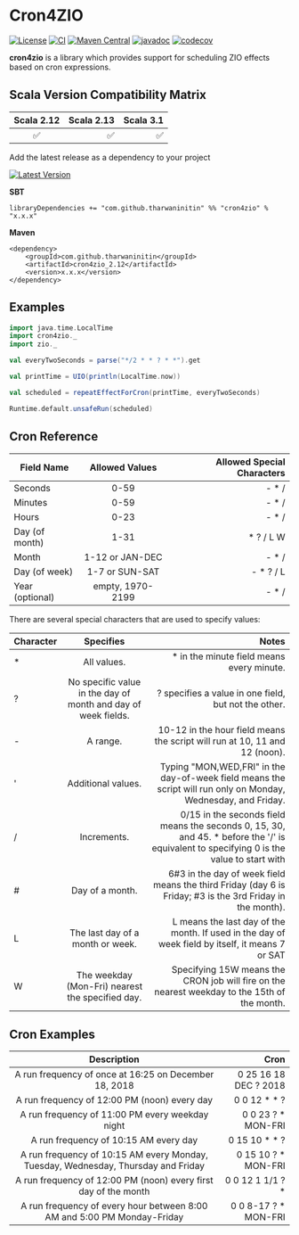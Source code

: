 # Cron4ZIO
[![License](http://img.shields.io/:license-Apache%202-blue.svg)](http://www.apache.org/licenses/LICENSE-2.0.txt)
[![CI](https://github.com/tharwaninitin/cron4zio/actions/workflows/ci.yml/badge.svg)](https://github.com/tharwaninitin/cron4zio/actions/workflows/ci.yml)
[![Maven Central](https://maven-badges.herokuapp.com/maven-central/com.github.tharwaninitin/cron4zio_2.12/badge.svg)](https://mvnrepository.com/artifact/com.github.tharwaninitin/cron4zio)
[![javadoc](https://javadoc.io/badge2/com.github.tharwaninitin/cron4zio_2.12/javadoc.svg)](https://javadoc.io/doc/com.github.tharwaninitin/cron4zio_2.12)
[![codecov](https://codecov.io/gh/tharwaninitin/cron4zio/branch/master/graph/badge.svg?token=HWKAPV7TTW)](https://codecov.io/gh/tharwaninitin/cron4zio)

**cron4zio** is a library which provides support for scheduling ZIO effects based on cron expressions.

## Scala Version Compatibility Matrix
| Scala 2.12           | Scala 2.13  | Scala 3.1  | 
|:--------------------:| -----------:| ----------:|
| ✅                   | ✅          | ✅          |

Add the latest release as a dependency to your project

[![Latest Version](https://maven-badges.herokuapp.com/maven-central/com.github.tharwaninitin/cron4zio_2.12/badge.svg)](https://mvnrepository.com/artifact/com.github.tharwaninitin/cron4zio)

__SBT__
```
libraryDependencies += "com.github.tharwaninitin" %% "cron4zio" % "x.x.x"
```
__Maven__
```
<dependency>
    <groupId>com.github.tharwaninitin</groupId>
    <artifactId>cron4zio_2.12</artifactId>
    <version>x.x.x</version>
</dependency>
```

## Examples
```scala
import java.time.LocalTime
import cron4zio._
import zio._

val everyTwoSeconds = parse("*/2 * * ? * *").get

val printTime = UIO(println(LocalTime.now))

val scheduled = repeatEffectForCron(printTime, everyTwoSeconds)

Runtime.default.unsafeRun(scheduled)
```


## Cron Reference

| Field Name         | Allowed Values       | Allowed Special Characters | 
| -------------------|:--------------------:| --------------------------:|
| Seconds            | 0-59                 | - * /                      |
| Minutes            | 0-59                 | - * /                      |
| Hours              | 0-23                 | - * /                      |
| Day (of month)     | 1-31                 | * ? / L W                  |
| Month              | 1-12 or JAN-DEC      | - * /                      |
| Day (of week)	     | 1-7 or SUN-SAT       | - * ? / L                  |
| Year (optional)    | empty, 1970-2199     | - * /                      |



There are several special characters that are used to specify values:

| Character | Specifies                                           | Notes                      | 
| ----------|:---------------------:| ---------------------------:|
| *         | All values.	                                      | * in the minute field means every minute.                   |
| ?         | No specific value in the day of month and day of week fields.                                          | ? specifies a value in one field, but not the other.                     |
| -         | A range.                                            | 10-12 in the hour field means the script will run at 10, 11 and 12 (noon).                   |
| '         | Additional values.                                  | Typing "MON,WED,FRI" in the day-of-week field means the script will run only on Monday, Wednesday, and Friday.                 |
| /         | Increments.                                         | 0/15 in the seconds field means the seconds 0, 15, 30, and 45. * before the '/' is equivalent to specifying 0 is the value to start with                  |
| #	        | Day of a month.                                     | 6#3 in the day of week field means the third Friday (day 6 is Friday; #3 is the 3rd Friday in the month).                  |
| L         | The last day of a month or week.                    | L means the last day of the month. If used in the day of week field by itself, it means 7 or SAT                      |
| W         | The weekday (Mon-Fri) nearest the specified day.    | Specifying 15W means the CRON job will fire on the nearest weekday to the 15th of the month.                   |


## Cron Examples
| Description | Cron |
|:--------------------:| -----------:|
| A run frequency of once at 16:25 on December 18, 2018 | 0 25 16 18 DEC ? 2018 |
| A run frequency of 12:00 PM (noon) every day | 0 0 12 * * ? |
| A run frequency of 11:00 PM every weekday night | 0 0 23 ? * MON-FRI |
| A run frequency of 10:15 AM every day | 0 15 10 * * ? |
| A run frequency of 10:15 AM every Monday, Tuesday, Wednesday, Thursday and Friday | 0 15 10 ? * MON-FRI |
| A run frequency of 12:00 PM (noon) every first day of the month | 0 0 12 1 1/1 ? * |
| A run frequency of every hour between 8:00 AM and 5:00 PM Monday-Friday | 0 0 8-17 ? * MON-FRI |


